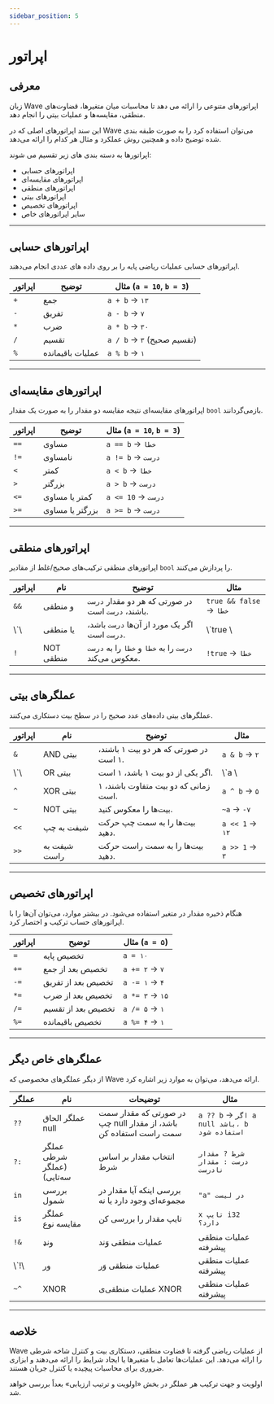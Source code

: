 ```yaml
---
sidebar_position: 5
---
```


# اپراتور

## معرفی

زبان Wave اپراتورهای متنوعی را ارائه می دهد تا محاسبات میان متغیرها، قضاوت‌های منطقی، مقایسه‌ها و عملیات بیتی را انجام دهد.

این سند اپراتورهای اصلی که در Wave می‌توان استفاده کرد را به صورت طبقه بندی شده توضیح داده و همچنین روش عملکرد و مثال هر کدام را ارائه می‌دهد.

اپراتورها به دسته بندی های زیر تقسیم می شوند:

- اپراتورهای حسابی
- اپراتورهای مقایسه‌ای
- اپراتورهای منطقی
- اپراتورهای بیتی
- اپراتورهای تخصیص
- سایر اپراتورهای خاص

---

## اپراتورهای حسابی

اپراتورهای حسابی عملیات ریاضی پایه را بر روی داده های عددی انجام می‌دهند.

| اپراتور | توضیح            | مثال (`a = 10`, `b = 3`)   |
| ------- | ---------------- | --------------------------------------------- |
| `+`     | جمع              | `a + b` → `۱۳`                                |
| `-`     | تفریق            | `a - b` → `۷`                                 |
| `*`     | ضرب              | `a * b` → `۳۰`                                |
| `/`     | تقسیم            | `a / b` → `۳` (تقسیم صحیح) |
| `%`     | عملیات باقیمانده | `a % b` → `۱`                                 |

---

## اپراتورهای مقایسه‌ای

اپراتورهای مقایسه‌ای نتیجه مقایسه دو مقدار را به صورت یک مقدار `bool` بازمی‌گردانند.

| اپراتور | توضیح           | مثال (`a = 10`, `b = 3`) |
| ------- | --------------- | ------------------------------------------- |
| `==`    | مساوی           | `a == b` → `خطا`                            |
| `!=`    | نامساوی         | `a != b` → `درست`                           |
| `<`     | کمتر            | `a < b` → `خطا`                             |
| `>`     | بزرگتر          | `a > b` → `درست`                            |
| `<=`    | کمتر یا مساوی   | `a <= 10` → `درست`                          |
| `>=`    | بزرگتر یا مساوی | `a >= b` → `درست`                           |

---

## اپراتورهای منطقی

اپراتورهای منطقی ترکیب‌های صحیح/غلط از مقادیر `bool` را پردازش می‌کنند.

| اپراتور    | نام       | توضیح                                                                 | مثال                    |
| ---------- | --------- | --------------------------------------------------------------------- | ----------------------- |
| `&&`       | و منطقی   | در صورتی که هر دو مقدار `درست` باشند، `درست` است.     | `true && false` → `خطا` |
| \\\`\\ | یا منطقی  | اگر یک مورد از آن‌ها `درست` باشد، `درست` است.         | \\`true \\           |
| `!`        | NOT منطقی | `درست` را به `خطا` و `خطا` را به `درست` معکوس می‌کند. | `!true` → `خطا`         |

---

## عملگرهای بیتی

عملگرهای بیتی داده‌های عدد صحیح را در سطح بیت دستکاری می‌کنند.

| اپراتور    | نام          | توضیح                                                 | مثال            |
| ---------- | ------------ | ----------------------------------------------------- | --------------- |
| `&`        | AND بیتی     | در صورتی که هر دو بیت ۱ باشند، ۱ است. | `a & b` → `۲`   |
| \\\`\\ | OR بیتی      | اگر یکی از دو بیت ۱ باشد، ۱ است.      | \\`a \\      |
| `^`        | XOR بیتی     | زمانی که دو بیت متفاوت باشند، ۱ است.  | `a ^ b` → `۵`   |
| `~`        | NOT بیتی     | بیت‌ها را معکوس کنید.                 | `~a` → `-۷`     |
| `<<`       | شیفت به چپ   | بیت‌ها را به سمت چپ حرکت دهید.        | `a << 1` → `۱۲` |
| `>>`       | شیفت به راست | بیت‌ها را به سمت راست حرکت دهید.      | `a >> 1` → `۳`  |

---

## اپراتورهای تخصیص

هنگام ذخیره مقدار در متغیر استفاده می‌شود. در بیشتر موارد، می‌توان آن‌ها را با اپراتورهای حساب ترکیب و اختصار کرد.

| اپراتور | توضیح              | مثال (`a = ۵`) |
| ------- | ------------------ | --------------------------------- |
| `=`     | تخصیص پایه         | `a = ۱۰`                          |
| `+=`    | تخصیص بعد از جمع   | `a += ۲` → `۷`                    |
| `-=`    | تخصیص بعد از تفریق | `a -= ۱` → `۴`                    |
| `*=`    | تخصیص بعد از ضرب   | `a *= ۳` → `۱۵`                   |
| `/=`    | تخصیص بعد از تقسیم | `a /= ۵` → `۱`                    |
| `%=`    | تخصیص باقیمانده    | `a %= ۴` → `۱`                    |

---

## عملگرهای خاص دیگر

از دیگر عملگرهای مخصوصی که Wave ارائه می‌دهد، می‌توان به موارد زیر اشاره کرد.

| عملگر       | نام                                           | توضیحات                                                          | مثال                                        |
| ----------- | --------------------------------------------- | ---------------------------------------------------------------- | ------------------------------------------- |
| `??`        | عملگر الحاق null                              | در صورتی که مقدار سمت چپ null باشد، از مقدار سمت راست استفاده کن | `a ?? b` → `اگر a null باشد، b استفاده شود` |
| `?:`        | عملگر شرطی (عملگر سه‌تایی) | انتخاب مقدار بر اساس شرط                                         | `شرط ? مقدار درست : مقدار نادرست`           |
| `in`        | بررسی شمول                                    | بررسی اینکه آیا مقدار در مجموعه‌ای وجود دارد یا نه               | `"a" در لیست`                               |
| `is`        | عملگر مقایسه نوع                              | تایپ مقدار را بررسی کن                                           | `x تایپ i32  دارد؟`                         |
| `!&`        | ونډ                                           | عملیات منطقی وَند                                                | عملیات منطقی پیشرفته                        |
| \\\`!\\ | ور                                            | عملیات منطقی وَر                                                 | عملیات منطقی پیشرفته                        |
| `~^`        | XNOR                                          | عملیات منطقی‌ی XNOR                                              | عملیات منطقی پیشرفته                        |

---

## خلاصه

Wave از عملیات ریاضی گرفته تا قضاوت منطقی، دستکاری بیت و کنترل شاخه شرطی را ارائه می‌دهد.
این عملیات‌ها تعامل با متغیرها یا ایجاد شرایط را ارائه می‌دهند و ابزاری ضروری برای محاسبات پیچیده یا کنترل جریان هستند.

اولویت و جهت ترکیب هر عملگر در بخش «اولویت و ترتیب ارزیابی» بعداً بررسی خواهد شد.